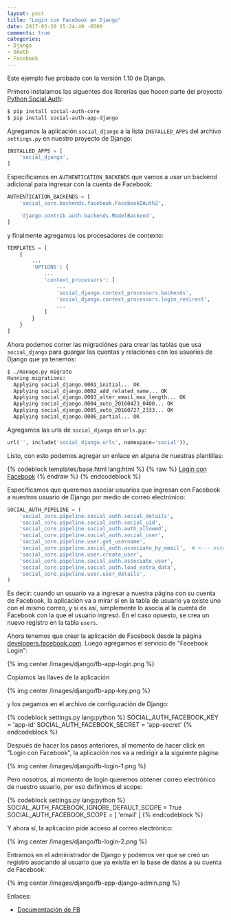 ```yaml
---
layout: post
title: "Login con Facebook en Django"
date: 2017-03-20 15:24:49 -0500
comments: true
categories: 
- Django
- OAuth
- Facebook
---
```


Este ejemplo fue probado con la versión 1.10 de Django.

Primero instalamos las siguentes dos librerías que hacen parte del proyecto [Python Social Auth](https://github.com/python-social-auth):

```bash
$ pip install social-auth-core
$ pip install social-auth-app-django
```

<!-- more -->

Agregamos la aplicación `social_django` a la lista `INSTALLED_APPS` del archivo `settings.py` en nuestro proyecto de Django:

```python
INSTALLED_APPS = [
    'social_django',
]
```

Especificamos en `AUTHENTICATION_BACKENDS` que vamos a usar un backend adicional para ingresar con la cuenta de Facebook:

```python
AUTHENTICATION_BACKENDS = [
    'social_core.backends.facebook.FacebookOAuth2',

    'django.contrib.auth.backends.ModelBackend',
]
```

y finalmente agregamos los procesadores de contexto:

```python
TEMPLATES = [
    {
        ...
        'OPTIONS': {
            ...
            'context_processors': [
                ...
                'social_django.context_processors.backends',
                'social_django.context_processors.login_redirect',
                ...
            ]
        }
    }
]
```

Ahora podemos correr las migraciónes para crear las tablas que usa `social_django` para guargar las cuentas y relaciones con los usuarios de Django que ya tenemos:

```bash
$ ./manage.py migrate
Running migrations:
  Applying social_django.0001_initial... OK
  Applying social_django.0002_add_related_name... OK
  Applying social_django.0003_alter_email_max_length... OK
  Applying social_django.0004_auto_20160423_0400... OK
  Applying social_django.0005_auto_20160727_2333... OK
  Applying social_django.0006_partial... OK
```

Agregamos las urls de `social_django` en `urls.py`:

```python
url('', include('social_django.urls', namespace='social')),
```

Listo, con esto podemos agregar un enlace en alguna de nuestras plantillas:

{% codeblock templates/base.html lang:html %}
{% raw %}
<a href="{% url 'social:begin' 'facebook' %}?next={{ request.path }}">Login con Facebook</a>
{% endraw %}
{% endcodeblock %}

Especificamos que queremos asociar usuarios que ingresan con Facebook a nuestros usuario de Django por medio de correo electrónico:

```python
SOCIAL_AUTH_PIPELINE = (
    'social_core.pipeline.social_auth.social_details',
    'social_core.pipeline.social_auth.social_uid',
    'social_core.pipeline.social_auth.auth_allowed',
    'social_core.pipeline.social_auth.social_user',
    'social_core.pipeline.user.get_username',
    'social_core.pipeline.social_auth.associate_by_email',  # <--- este
    'social_core.pipeline.user.create_user',
    'social_core.pipeline.social_auth.associate_user',
    'social_core.pipeline.social_auth.load_extra_data',
    'social_core.pipeline.user.user_details',
)
```

Es decir: cuando un usuario va a ingresar a nuestra página con su cuenta de Facebook, la aplicación va a mirar si en la tabla de usuario ya existe uno con el mismo correo, y si es así, simplemente lo asocia al la cuenta de Facebook con la que el usuario ingresó. En el caso opuesto, se crea un nuevo registro en la tabla `users`.

Ahora tenemos que crear la aplicación de Facebook desde la página [developers.facebook.com](https://developers.facebook.com). Luego agregamos el servicio de "Facebook Login":

{% img center /images/django/fb-app-login.png %}

Copiamos las llaves de la aplicación

{% img center /images/django/fb-app-key.png %}

y los pegamos en el archivo de configuración de Django:

{% codeblock settings.py lang:python %}
SOCIAL_AUTH_FACEBOOK_KEY = 'app-id'
SOCIAL_AUTH_FACEBOOK_SECRET = 'app-secret'
{% endcodeblock %}

Después de hacer los pasos anteriores, al momento de hacer click en "Login con Facebook", la aplicación nos va a redirigir a la siguiente página:

{% img center /images/django/fb-login-1.png %}

Pero nosotros, al momento de login queremos obtener correo electrónico de nuestro usuario, por eso definimos el scope:

{% codeblock settings.py lang:python %}
SOCIAL_AUTH_FACEBOOK_IGNORE_DEFAULT_SCOPE = True
SOCIAL_AUTH_FACEBOOK_SCOPE = [
    'email'
]
{% endcodeblock %}

Y ahora sí, la aplicación pide acceso al correo electrónico:

{% img center /images/django/fb-login-2.png %}

Entramos en el administrador de Django y podemos ver que se creó un registro asociando al usuario que ya existía en la base de datos a su cuenta de Facebook:

{% img center /images/django/fb-app-django-admin.png %}

Enlaces:

* [Documentación de FB](https://developers.facebook.com/docs/facebook-login)

